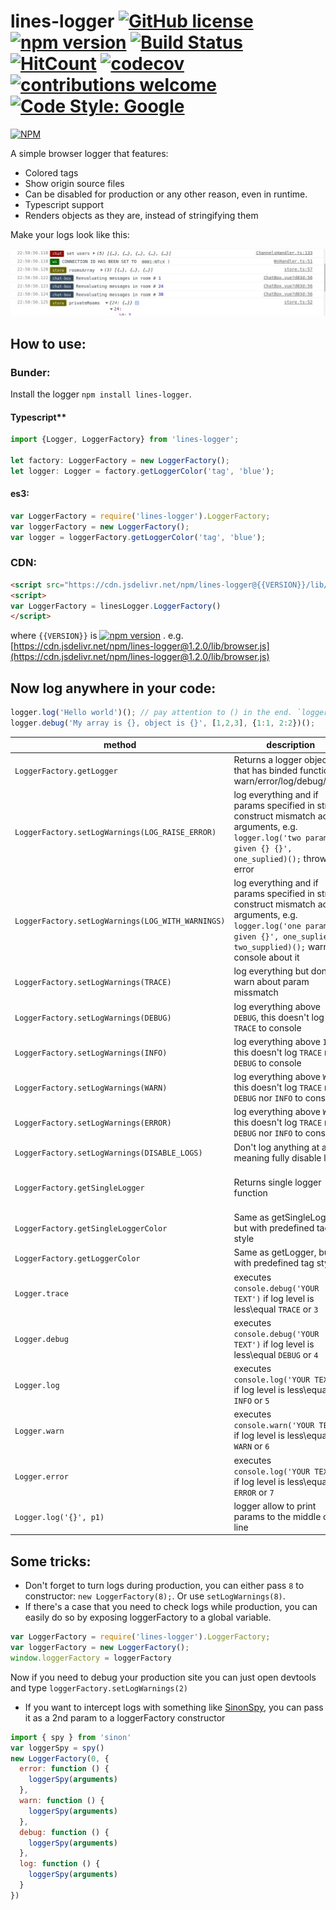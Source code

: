 # lines-logger  [![GitHub license](https://img.shields.io/badge/license-MIT-blue.svg)](https://github.com/deathangel908/lines-logger/blob/master/LICENSE) [![npm version](https://img.shields.io/npm/v/lines-logger.svg)](https://www.npmjs.com/package/lines-logger) [![Build Status](https://travis-ci.org/akoidan/lines-logger.svg?branch=master)](https://travis-ci.org/akoidan/lines-logger) [![HitCount](http://hits.dwyl.io/akoidan/lines-logger.svg)](http://hits.dwyl.io/akoidan/lines-logger) [![codecov](https://codecov.io/gh/akoidan/lines-logger/branch/master/graph/badge.svg)](https://codecov.io/gh/akoidan/lines-logger) [![contributions welcome](https://img.shields.io/badge/contributions-welcome-brightgreen.svg?style=flat)](https://github.com/akoidan/lines-logger/issues) [![Code Style: Google](https://img.shields.io/badge/code%20style-google-blueviolet.svg)](https://github.com/google/gts)

[![NPM](https://nodei.co/npm/lines-logger.png?downloads=true&downloadRank=true&stars=true)](https://nodei.co/npm/lines-logger/)

A simple browser logger that features:

- Colored tags
- Show origin source files
- Can be disabled for production or any other reason, even in runtime.
- Typescript support
- Renders objects as they are, instead of stringifying them

Make your logs look like this:

![logs example](https://raw.githubusercontent.com/Deathangel908/lines-logger/master/demo.jpeg)

## How to use:

### Bunder:
 
 Install the logger `npm install lines-logger`.

#### Typescript**
```typescript
import {Logger, LoggerFactory} from 'lines-logger';

let factory: LoggerFactory = new LoggerFactory();
let logger: Logger = factory.getLoggerColor('tag', 'blue');
```

#### es3:
```javascript
var LoggerFactory = require('lines-logger').LoggerFactory;
var loggerFactory = new LoggerFactory();
var logger = loggerFactory.getLoggerColor('tag', 'blue');
```
 
### CDN:
```html
<script src="https://cdn.jsdelivr.net/npm/lines-logger@{{VERSION}}/lib/browser.js"></script>
<script>
var LoggerFactory = linesLogger.LoggerFactory()
</script>
```

where `{{VERSION}}` is [![npm version](https://img.shields.io/npm/v/lines-logger.svg)](https://www.npmjs.com/package/lines-logger) . e.g. [https://cdn.jsdelivr.net/npm/lines-logger@1.2.0/lib/browser.js](https://cdn.jsdelivr.net/npm/lines-logger@1.2.0/lib/browser.js)

## Now log anywhere in your code:
```javascript
logger.log('Hello world')(); // pay attention to () in the end. `logger.log` returns a function that should be called, thus `console.log` is called from YOUR location instead of the library.
logger.debug('My array is {}, object is {}', [1,2,3], {1:1, 2:2})();
```


|method|description|example|
|-|-|-|
| `LoggerFactory.getLogger`| Returns a logger object that has binded functions warn/error/log/debug/trace| `var logger = loggerFactory.getLogger('tag', 'background-color: black')`|
| `LoggerFactory.setLogWarnings(LOG_RAISE_ERROR)` | log everything and if params specified in string construct mismatch actual arguments, e.g. `logger.log('two params given {} {}', one_suplied)();` throw an error| `loggerFactory.setLogWarnings(1)`|
| `LoggerFactory.setLogWarnings(LOG_WITH_WARNINGS)` | log everything and if params specified in string construct mismatch actual arguments, e.g. `logger.log('one param given {}', one_suplied, two_supplied)();` warn in console about it | `loggerFactory.setLogWarnings(2)`|
| `LoggerFactory.setLogWarnings(TRACE)` | log everything but don't warn about param missmatch | `loggerFactory.setLogWarnings(3)`|
| `LoggerFactory.setLogWarnings(DEBUG)` | log everything above `DEBUG`, this doesn't log `TRACE` to console| `loggerFactory.setLogWarnings(4)`|
| `LoggerFactory.setLogWarnings(INFO)` | log everything above `INFO`, this doesn't log `TRACE` nor `DEBUG` to console| `loggerFactory.setLogWarnings(5)`|
| `LoggerFactory.setLogWarnings(WARN)` | log everything above `WARN`, this doesn't log `TRACE` nor `DEBUG`  nor `INFO` to console| `loggerFactory.setLogWarnings(6)`|
| `LoggerFactory.setLogWarnings(ERROR)` | log everything above `WARN`, this doesn't log `TRACE` nor `DEBUG`  nor `INFO` to console| `loggerFactory.setLogWarnings(7)`|
| `LoggerFactory.setLogWarnings(DISABLE_LOGS)` | Don't log anything at all, meaning fully disable logs| `loggerFactory.setLogWarnings(8)`|
| `LoggerFactory.getSingleLogger` | Returns single logger function  | `var log = loggerFactory.getSingleLogger('tag', 'color: #006c00;', console.log); log('hello world')()`|
| `LoggerFactory.getSingleLoggerColor` | Same as getSingleLogger but with predefined tag style| `loggerFactory.getSingleLoggerColor('tag', 'blue')`|
| `LoggerFactory.getLoggerColor`| Same as getLogger, but with predefined tag style| `loggerFactory.getLogger('tag', 'black')`|
| `Logger.trace`| executes `console.debug('YOUR TEXT')` if log level is less\equal `TRACE` or `3` | `logger.log('Hello world')()`|
| `Logger.debug`| executes `console.debug('YOUR TEXT')`  if log level is less\equal `DEBUG` or `4` | `logger.debug('Hello world')()`|
| `Logger.log` | executes `console.log('YOUR TEXT')`  if log level is less\equal `INFO` or `5` | `logger.log('Hello world')()`|
| `Logger.warn` | executes `console.warn('YOUR TEXT')`  if log level is less\equal `WARN` or `6` | `logger.warn('Hello world')()`|
| `Logger.error` | executes `console.log('YOUR TEXT')`  if log level is less\equal `ERROR` or `7`| `logger.error('Hello world')()`
| `Logger.log('{}', p1)`| logger allow to print params to the middle of the line | `logger.log('Hello {}!', 'world')()`|


## Some tricks:
- Don't forget to turn logs during production, you can either pass `8` to constructor: `new LoggerFactory(8);`.  Or use `setLogWarnings(8)`.
- If there's a case that you need to check logs while production, you can easily do so by exposing loggerFactory to a global variable. 
``` js
var LoggerFactory = require('lines-logger').LoggerFactory;
var loggerFactory = new LoggerFactory();
window.loggerFactory = loggerFactory
```
Now if you need to debug your production site you can just open devtools and type `loggerFactory.setLogWarnings(2)`
- If you want to intercept logs with something like [SinonSpy](http://sinonjs.org/releases/v4.0.0/spies/), you can pass it as a 2nd param to a loggerFactory constructor
``` js
import { spy } from 'sinon'
var loggerSpy = spy()
new LoggerFactory(0, {
  error: function () {
    loggerSpy(arguments)
  },
  warn: function () {
    loggerSpy(arguments)
  },
  debug: function () {
    loggerSpy(arguments)
  },
  log: function () {
    loggerSpy(arguments)
  }
})
```
